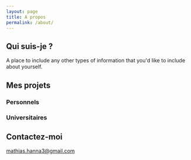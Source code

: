 ```yaml
---
layout: page
title: A propos
permalink: /about/
---
```



## Qui suis-je ?

A place to include any other types of information that you'd like to include about yourself.

## Mes projets

### Personnels

### Universitaires

## Contactez-moi

[mathias.hanna3@gmail.com](mailto:mathias.hanna3@gmail.com)
